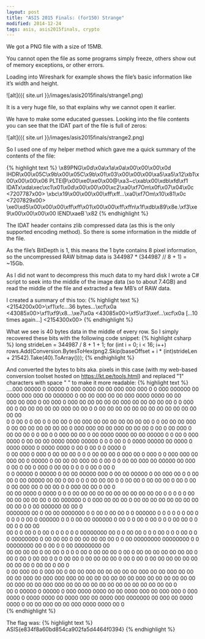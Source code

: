 ```yaml
---
layout: post
title: "ASIS 2015 Finals: (for150) Strange"
modified: 2014-12-24
tags: asis, asis2015finals, crypto
---
```


We got a PNG file with a size of 15MB.

You cannot open the file as some programs simply freeze, others show out of memory exceptions, or other errors.

Loading into Wireshark for example shows the file’s basic information like it’s width and height.

![alt]({{ site.url }}/images/asis2015finals/strange1.png)
 
It is a very huge file, so that explains why we cannot open it earlier.

We have to make some educated guesses. Looking into the file contents you can see that the IDAT part of the file is full of zeros:

![alt]({{ site.url }}/images/asis2015finals/strange2.png)
 
So I used one of my helper method which gave me a quick summary of the contents of the file:

{% highlight text %}
\x89PNG\x0d\x0a\x1a\x0a\x00\x00\x00\x0d
IHDR\x00\x05C\x9b\x00\x05C\x9b\x01\x03\x00\x00\x00\xa5\xa5\x12\xb1\x00\x00\x00\x06
PLTE@\x00\xe0\xe0\x00@\xa3~c\xab\x00\xdb\xfd\xf1
IDATx\xda\xec\xc1\x01\x0d\x00\x00\x00\xc2\xa0\xf7Om\x0f\x07\x04\x0c
<7207787x00>
\xbc\x19\x00\x00\x00\xff\xff...\xa0\xf7Om\x10\x81\x0c
<7207829x00>
\xe0\xd5\x00\x00\x00\xff\xff\x01\x00\x00\xff\xffn\x1f\xdb\x89\x8e.\xf3\xe9\x00\x00\x00\x00
IEND\xaeB`\x82
{% endhighlight %}

The IDAT header contains zlib compressed data (as this is the only supported encoding method). So there is some information in the middle of the file.

As the file’s BitDepth is 1, this means the 1 byte contains 8 pixel information, so the uncompressed RAW bitmap data is 344987 * (344987 // 8 + 1) = ~15Gb.

As I did not want to decompress this much data to my hard disk I wrote a C# script to seek into the middle of the image data (so to about 7.4GB) and read the middle of the file and extracted a few MB’s of RAW data.

I created a summary of this too:
{% highlight text %}
<2154200x00>\xf1\xfc...36 bytes...\xcf\x0a
<43085x00>\xf1\xf9\x8...\xe7\x0a
<43085x00>\xf5\xf3\xef...\xcf\x0a
[...10 times again...]
<2154300x00>
{% endhighlight %}

What we see is 40 bytes data in the middle of every row.
So I simply recovered these bits with the following code snippet:
{% highlight csharp %}
long strideLen = 344987 / 8 + 1 + 1;
for (int i = 0; i < 16; i++)
    rows.Add(Conversion.BytesToHex(png2.Skip(baseOffset + i * (int)strideLen + 21542).Take(40).ToArray()));
{% endhighlight %}

And converted the bytes to bits aka. pixels in this case (with my web-based conversion toolset hosted on https://kt.pe/tools.html) and replaced "1" characters with space " " to make it more readable:
{% highlight text %}
....000       00000     0    00000      0             000     0000        00    00   000               000      000    0              0    000     000000      00                     0000      000      000     00           000000        0      00       00     000        00    00   000     0000     0000        00  00    
    000      00  000    0   00  000    0            000 00   00  00       00   00  000 00             00 00    00 00   0              0  000 00    0           00                    00  00    00 00   000 00   00            0             0      00       00    00 00       00   00   00 00   00  00   00  00       00   00   
    0 0     00     0    0  00     0    0            00   00  0    00     000   00  00   00           00   00  00   00  0              0  00   00  00          000                    0    00  00   00  00   00  00           00             0     000      000   00   00     000   00  00   00  0    00  0    00     000    0   
   00 00    00     0    0  00     0    0     000    00   00  0    00    0000  0000 00   00   00000   0        0    00  0 000     0000 0  00   00  00         0000    0000    00000   0     0  0    00  0     0 0000  00000   00        0000 0    0000     0000   0          0000  0000 0    00  0    00  0     0    0000    0   
   0  00    000         0  000         0    00 00   00   0        0     0 00   00  00   0   000 00   0 000    0     0  000 000  00  000  00   0   00000      0 00   00  00  000 00   0    00  0     0       00  00  000 00   00000    00  000    0 00     0 00   0 000      0 00   00  0     0       0   0    00    0 00    0   
   0   0     00000      0   00000      0   00   00   00000      000    0  00   00   00000   0    00  000 00   0     0  00   00  0    00   00000   00  00    0  00   0    0  0    00  00   00  0     0       00  00  0    00  00  00   0    00   0  00    0  00   000 00    0  00   00  0     0     000   00   00   0  00    0   
  00   00       0000    0      0000    0   0     0  00   00       00  00  00   00  00   00       00  00   00  0     0  0     0  0    00  00   00       00  00  00   0            00   000000  0     0     000   00       00       00  0    00  00  00   00  00   00   00  00  00   00  0     0       00   000000  00  00    0   
  0000000          00   0         00  00   0000000  0     0       00  0   00   00  0     0   000000  0     0  0     0  0     0 00     0  0     0        0  0   00   0        000000        0  0     0    00     00   000000        0 00     0  0   00   0   00   0     0  0   00   00  0     0       00        0  0   00    00  
 00     0   0      00   0  0      00  0    0        0     0  0     0 00000000  00  0     0  00   00  0     0  0    00  0     0  0    00  0     0        0 00000000  0       00   00       00  0    00   00      00  00   00        0  0    00 00000000 00000000  0     0 00000000  00  0    00  0     0       00 00000000   00  
 00     00  00     00   0  00     00   0   0     0  0    00  0    00      00   00  0    00  0    00  00   00  00   00  00   00  0    00  0    00  0    00      00   0    0  0    00  00   0   00   00  00       00  0    00  0    00  0    00      00       00   00   00      00   00  00   00  0    00  00   0       00    0   
 0      00   000  00    0   000  00    0    00 00   000 00   00  00       00   00  000 00   00  000   00 00    00 00   000 00   000 000  000 00   00  00       00   00  00  00  000  00  00    00 00   00       00  00  000  00  00   000 000      00       00    00 00       00   00   00 00   00  00   00  00       00    0   
00       0    00000     0    00000     0     000     0000     0000        00   00   0000     000  00   000      000    0 000     0000 0   0000     0000        00    0000    000  00  0000      000    0000000  00   000  00  0000     0000 0      00       00     000        00   00    000     0000     0000        00    0   
{% endhighlight %}

The flag was: 
{% highlight text %}
ASIS{e834f8a60bd854ca902fa5d4464f0394}
{% endhighlight %}